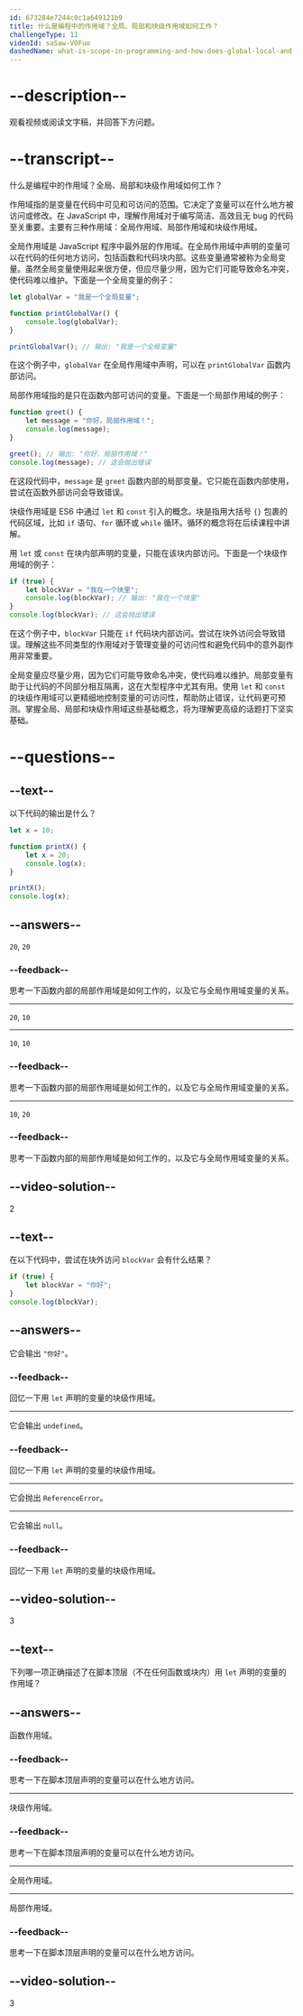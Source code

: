 ```yaml
---
id: 673284e7244c0c1a649121b9
title: 什么是编程中的作用域？全局、局部和块级作用域如何工作？
challengeType: 11
videoId: saSaw-VOFuo
dashedName: what-is-scope-in-programming-and-how-does-global-local-and-block-scope-work
---
```


# --description--

观看视频或阅读文字稿，并回答下方问题。

# --transcript--

什么是编程中的作用域？全局、局部和块级作用域如何工作？

作用域指的是变量在代码中可见和可访问的范围。它决定了变量可以在什么地方被访问或修改。在 JavaScript 中，理解作用域对于编写简洁、高效且无 bug 的代码至关重要。主要有三种作用域：全局作用域、局部作用域和块级作用域。

全局作用域是 JavaScript 程序中最外层的作用域。在全局作用域中声明的变量可以在代码的任何地方访问，包括函数和代码块内部。这些变量通常被称为全局变量。虽然全局变量使用起来很方便，但应尽量少用，因为它们可能导致命名冲突，使代码难以维护。下面是一个全局变量的例子：

```js
let globalVar = "我是一个全局变量";

function printGlobalVar() {
    console.log(globalVar);
}

printGlobalVar(); // 输出: "我是一个全局变量"
```

在这个例子中，`globalVar` 在全局作用域中声明，可以在 `printGlobalVar` 函数内部访问。

局部作用域指的是只在函数内部可访问的变量。下面是一个局部作用域的例子：

```js
function greet() {
    let message = "你好，局部作用域！";
    console.log(message);
}

greet(); // 输出: "你好，局部作用域！"
console.log(message); // 这会抛出错误
```

在这段代码中，`message` 是 `greet` 函数内部的局部变量。它只能在函数内部使用，尝试在函数外部访问会导致错误。

块级作用域是 ES6 中通过 `let` 和 `const` 引入的概念。块是指用大括号 `{}` 包裹的代码区域，比如 `if` 语句、`for` 循环或 `while` 循环。循环的概念将在后续课程中讲解。

用 `let` 或 `const` 在块内部声明的变量，只能在该块内部访问。下面是一个块级作用域的例子：

```js
if (true) {
    let blockVar = "我在一个块里";
    console.log(blockVar); // 输出: "我在一个块里"
}
console.log(blockVar); // 这会抛出错误
```

在这个例子中，`blockVar` 只能在 `if` 代码块内部访问。尝试在块外访问会导致错误。理解这些不同类型的作用域对于管理变量的可访问性和避免代码中的意外副作用非常重要。

全局变量应尽量少用，因为它们可能导致命名冲突，使代码难以维护。局部变量有助于让代码的不同部分相互隔离，这在大型程序中尤其有用。使用 `let` 和 `const` 的块级作用域可以更精细地控制变量的可访问性，帮助防止错误，让代码更可预测。掌握全局、局部和块级作用域这些基础概念，将为理解更高级的话题打下坚实基础。

# --questions--

## --text--

以下代码的输出是什么？

```js
let x = 10;

function printX() {
    let x = 20;
    console.log(x);
}

printX();
console.log(x);
```

## --answers--

`20`, `20`

### --feedback--

思考一下函数内部的局部作用域是如何工作的，以及它与全局作用域变量的关系。

---

`20`, `10`

---

`10`, `10`

### --feedback--

思考一下函数内部的局部作用域是如何工作的，以及它与全局作用域变量的关系。

---

`10`, `20`

### --feedback--

思考一下函数内部的局部作用域是如何工作的，以及它与全局作用域变量的关系。

## --video-solution--

2

## --text--

在以下代码中，尝试在块外访问 `blockVar` 会有什么结果？

```js
if (true) {
    let blockVar = "你好";
}
console.log(blockVar);
```

## --answers--

它会输出 `"你好"`。

### --feedback--

回忆一下用 `let` 声明的变量的块级作用域。

---

它会输出 `undefined`。

### --feedback--

回忆一下用 `let` 声明的变量的块级作用域。

---

它会抛出 `ReferenceError`。

---

它会输出 `null`。

### --feedback--

回忆一下用 `let` 声明的变量的块级作用域。

## --video-solution--

3

## --text--

下列哪一项正确描述了在脚本顶层（不在任何函数或块内）用 `let` 声明的变量的作用域？

## --answers--

函数作用域。

### --feedback--

思考一下在脚本顶层声明的变量可以在什么地方访问。

---

块级作用域。

### --feedback--

思考一下在脚本顶层声明的变量可以在什么地方访问。

---

全局作用域。

---

局部作用域。

### --feedback--

思考一下在脚本顶层声明的变量可以在什么地方访问。

## --video-solution--

3

